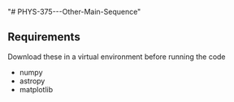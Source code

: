 "# PHYS-375---Other-Main-Sequence" 

## Requirements
Download these in a virtual environment before running the code
- numpy
- astropy
- matplotlib

